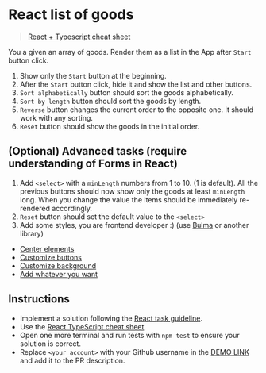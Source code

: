 # React list of goods

> [React + Typescript cheat sheet](https://mate-academy.github.io/fe-program/js/extra/react-typescript)

You a given an array of goods. Render them as a list in the App after `Start` button click.

1. Show only the `Start` button at the beginning.
1. After the `Start` button click, hide it and show the list and other buttons.
1. `Sort alphabetically` button should sort the goods alphabetically.
1. `Sort by length` button should sort the goods by length.
1. `Reverse` button changes the current order to the opposite one. It should work with any sorting.
1. `Reset` button should show the goods in the initial order.

## (Optional) Advanced tasks (require understanding of Forms in React)
1. Add `<select>` with a `minLength` numbers from 1 to 10. (1 is default). All the previous buttons
  should now show only the goods at least `minLength` long. When you change the
  value the items should be immediately re-rendered accordingly.
2. `Reset` button should set the default value to the `<select>`
3. Add some styles, you are frontend developer :) (use [Bulma](https://bulma.io) or another library)
- [Center elements](https://bulma.io/documentation/layout/level/)
- [Customize buttons](https://bulma.io/documentation/elements/button/)
- [Customize background](https://bulma.io/documentation/overview/colors/)
- [Add whatever you want](https://bulma.io/documentation/)

## Instructions

- Implement a solution following the [React task guideline](https://github.com/mate-academy/react_task-guideline#react-tasks-guideline).
- Use the [React TypeScript cheat sheet](https://mate-academy.github.io/fe-program/js/extra/react-typescript).
- Open one more terminal and run tests with `npm test` to ensure your solution is correct.
- Replace `<your_account>` with your Github username in the [DEMO LINK](https://ivangrabovsky.github.io/react_list-of-goods/) and add it to the PR description.
